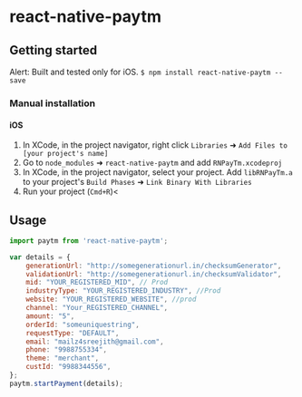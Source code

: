 
# react-native-paytm


## Getting started

Alert: Built and tested only for iOS.
`$ npm install react-native-paytm --save`

### Manual installation


#### iOS

1. In XCode, in the project navigator, right click `Libraries` ➜ `Add Files to [your project's name]`
2. Go to `node_modules` ➜ `react-native-paytm` and add `RNPayTm.xcodeproj`
3. In XCode, in the project navigator, select your project. Add `libRNPayTm.a` to your project's `Build Phases` ➜ `Link Binary With Libraries`
4. Run your project (`Cmd+R`)<
      

## Usage
```javascript
import paytm from 'react-native-paytm';

var details = {
    generationUrl: "http://somegenerationurl.in/checksumGenerator",
    validationUrl: "http://somegenerationurl.in/checksumValidator",
    mid: "YOUR_REGISTERED_MID", // Prod
    industryType: "YOUR_REGISTERED_INDUSTRY", //Prod
    website: "YOUR_REGISTERED_WEBSITE", //prod
    channel: "Your_REGISTERED_CHANNEL",
    amount: "5",
    orderId: "someuniquestring",
    requestType: "DEFAULT",
    email: "mailz4sreejith@gmail.com",
    phone: "9988755334",
    theme: "merchant",
    custId: "9988344556",
};
paytm.startPayment(details);
```
  